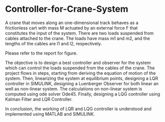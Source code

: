 # Controller-for-Crane-System

A crane that moves along an one-dimensional track behaves as a frictionless cart with mass M actuated by an external force F that constitutes the input of the system. There are two loads suspended from cables attached to the crane. The loads have mass m1 and m2, and the lengths of the cables are l1 and l2, respectively.

Please refer to the report for figure.

The objective is to design a best controller and observer for the system which can control the loads suspended from the cables of the crane. The project flows in steps, starting from deriving the equation of motion of the system. Then, linearizing the system at equilibrium points, designing a LQR controller in SIMULINK, designing a Luenberger Observer for both linear an well as non-linear system. The calculations on non-linear system is computed using ode solver Ode45. Finally, designing a LQG controller using Kalman  Filter and LQR Controller.

In conclusion, the working of LQR and LQG controller is understood and implemented using MATLAB and SIMULINK.
